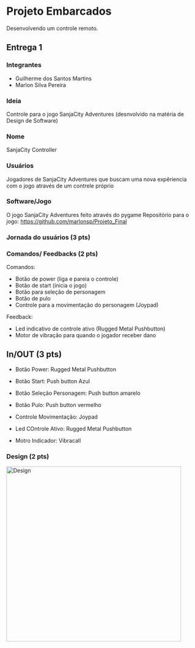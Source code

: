 # Projeto Embarcados

Desenvolvendo um controle remoto.

## Entrega 1

### Integrantes

- Guilherme dos Santos Martins
- Marlon Silva Pereira

### Ideia

Controle para o jogo SanjaCity Adventures (desnvolvido na matéria de Design de Software)

### Nome

SanjaCity Controller

### Usuários 

Jogadores de SanjaCity Adventures que buscam uma nova expêriencia com o jogo através de um contrele próprio

### Software/Jogo 

O jogo SanjaCity Adventures feito através do pygame
Repositório para o jogo: https://github.com/marlonsp/Projeto_Final

### Jornada do usuários (3 pts)

<!-- Descreva ao menos duas jornadas de usuários distintos, é para caprichar! -->

### Comandos/ Feedbacks (2 pts)

Comandos:

- Botão de power (liga e pareia o controle)
- Botão de start (inicia o jogo)
- Botão para seleção de personagem
- Botão de pulo
- Controle para a movimentação do personagem (Joypad)

Feedback:

- Led indicativo de controle ativo (Rugged Metal Pushbutton)
- Motor de vibração para quando o jogador receber dano

## In/OUT (3 pts)

- Botão Power: Rugged Metal Pushbutton
- Botão Start: Push button Azul
- Botão Seleção Personagem: Push button amarelo
- Botão Pulo: Push button vermelho
- Controle Movimentação: Joypad

- Led COntrole Ativo: Rugged Metal Pushbutton
- Motro Indicador: Vibracall

### Design (2 pts)
<img width="457" alt="Design" src="https://user-images.githubusercontent.com/79490502/226214814-e53987ef-cb27-4517-a444-5d07fb4c4fcf.png">


